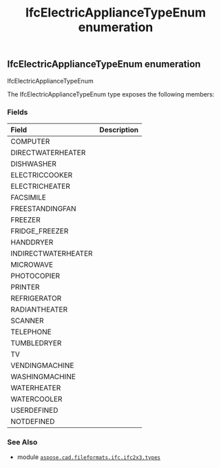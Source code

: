 ﻿---
title: IfcElectricApplianceTypeEnum enumeration
second_title: Aspose.CAD for Python via .NET API References
description: 
type: docs
weight: 2160
url: /python-net/aspose.cad.fileformats.ifc.ifc2x3.types/ifcelectricappliancetypeenum/
is_root: false
---

## IfcElectricApplianceTypeEnum enumeration

IfcElectricApplianceTypeEnum



The IfcElectricApplianceTypeEnum type exposes the following members:

### Fields
| Field | Description |
| :- | :- |
| COMPUTER |  |
| DIRECTWATERHEATER |  |
| DISHWASHER |  |
| ELECTRICCOOKER |  |
| ELECTRICHEATER |  |
| FACSIMILE |  |
| FREESTANDINGFAN |  |
| FREEZER |  |
| FRIDGE_FREEZER |  |
| HANDDRYER |  |
| INDIRECTWATERHEATER |  |
| MICROWAVE |  |
| PHOTOCOPIER |  |
| PRINTER |  |
| REFRIGERATOR |  |
| RADIANTHEATER |  |
| SCANNER |  |
| TELEPHONE |  |
| TUMBLEDRYER |  |
| TV |  |
| VENDINGMACHINE |  |
| WASHINGMACHINE |  |
| WATERHEATER |  |
| WATERCOOLER |  |
| USERDEFINED |  |
| NOTDEFINED |  |



### See Also
* module [`aspose.cad.fileformats.ifc.ifc2x3.types`](..)
